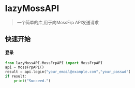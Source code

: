 # lazyMossAPI

> 一个简单的库,用于向MossFrp API发送请求

## 快速开始

#### 登录

```python
from lazyMossAPI.MossFrpAPI import MossFrpAPI
api = MossFrpAPI()
result = api.login("your_email@example.com","your_passwd")
if result:
    print("Succeed.")
```